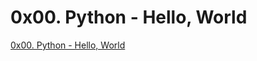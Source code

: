 # 0x00. Python - Hello, World  
[0x00. Python - Hello, World](https://intranet.alxswe.com/projects/231)  
